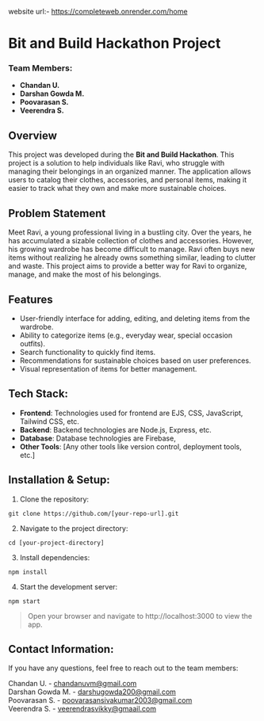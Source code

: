 website url:- https://completeweb.onrender.com/home

# Bit and Build Hackathon Project

### Team Members:
- **Chandan U.**
- **Darshan Gowda M.**
- **Poovarasan S.**
- **Veerendra S.**

## Overview
This project was developed during the **Bit and Build Hackathon**.
This project is a solution to help individuals like Ravi, who struggle with managing their belongings in an organized manner. The application allows users to catalog their clothes, accessories, and personal items, making it easier to track what they own and make more sustainable choices.

## Problem Statement

Meet Ravi, a young professional living in a bustling city. Over the years, he has accumulated a sizable collection of clothes and accessories. However, his growing wardrobe has become difficult to manage. Ravi often buys new items without realizing he already owns something similar, leading to clutter and waste. This project aims to provide a better way for Ravi to organize, manage, and make the most of his belongings.

## Features

- User-friendly interface for adding, editing, and deleting items from the wardrobe.
- Ability to categorize items (e.g., everyday wear, special occasion outfits).
- Search functionality to quickly find items.
- Recommendations for sustainable choices based on user preferences.
- Visual representation of items for better management.
  
## Tech Stack:
- **Frontend**: Technologies used for frontend are  EJS, CSS, JavaScript, Tailwind CSS, etc.
- **Backend**: Backend technologies are Node.js, Express, etc.
- **Database**: Database technologies are Firebase,
- **Other Tools**: [Any other tools like version control, deployment tools, etc.]

## Installation & Setup:

1. Clone the repository:
```
git clone https://github.com/[your-repo-url].git
```
2. Navigate to the project directory:
```
cd [your-project-directory]
```
3. Install dependencies:
```
npm install
```
4. Start the development server:
```
npm start
```


> Open your browser and navigate to http://localhost:3000 to view the app.


## Contact Information:


If you have any questions, feel free to reach out to the team members:

Chandan U. - chandanuvm@gmail.com<br>
Darshan Gowda M. - darshugowda200@gmail.com<br>
Poovarasan S. - poovarasansivakumar2003@gmail.com<br>
Veerendra S. - veerendrasvikky@gmaail.com
